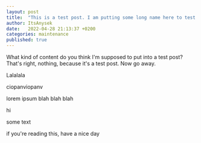 ```yaml
---
layout: post
title:  "This is a test post. I am putting some long name here to test how it will react. Blah blah Jekyll is cool."
author: ItsAnysek
date:   2022-04-28 21:13:37 +0200
categories: maintenance
published: true
---
```

What kind of content do you think I'm supposed to put into a test post? That's right, nothing, because it's a test post. Now go away.

Lalalala

ciopanviopanv

lorem ipsum blah blah blah

hi

some text

if you're reading this, have a nice day